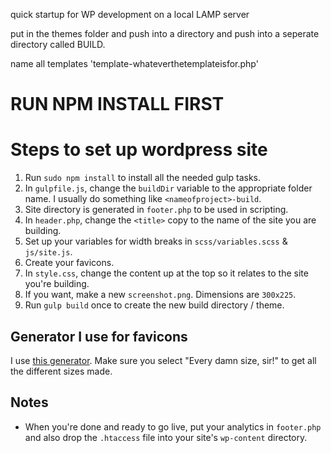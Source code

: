 quick startup for WP development on a local LAMP server

put in the themes folder and push into a directory and push into a seperate directory called BUILD.

name all templates 'template-whateverthetemplateisfor.php'

RUN NPM INSTALL FIRST
=====================


Steps to set up wordpress site
==============================
1. Run `sudo npm install` to install all the needed gulp tasks.
1. In `gulpfile.js`, change the `buildDir` variable to the appropriate folder name. I usually do something like `<nameofproject>-build`.
2. Site directory is generated in `footer.php` to be used in scripting.
3. In `header.php`, change the `<title>` copy to the name of the site you are building.
4. Set up your variables for width breaks in `scss/variables.scss` & `js/site.js`.
5. Create your favicons.
6. In `style.css`, change the content up at the top so it relates to the site you're building.
6. If you want, make a new `screenshot.png`. Dimensions are `300x225`.
7. Run `gulp build` once to create the new build directory / theme.

Generator I use for favicons
----------------------------

I use [this generator](http://www.favicomatic.com/). Make sure you select "Every damn size, sir!" to get all the different sizes made.


Notes
-----


* When you're done and ready to go live, put your analytics in `footer.php` and also drop the `.htaccess` file into your site's `wp-content` directory.
